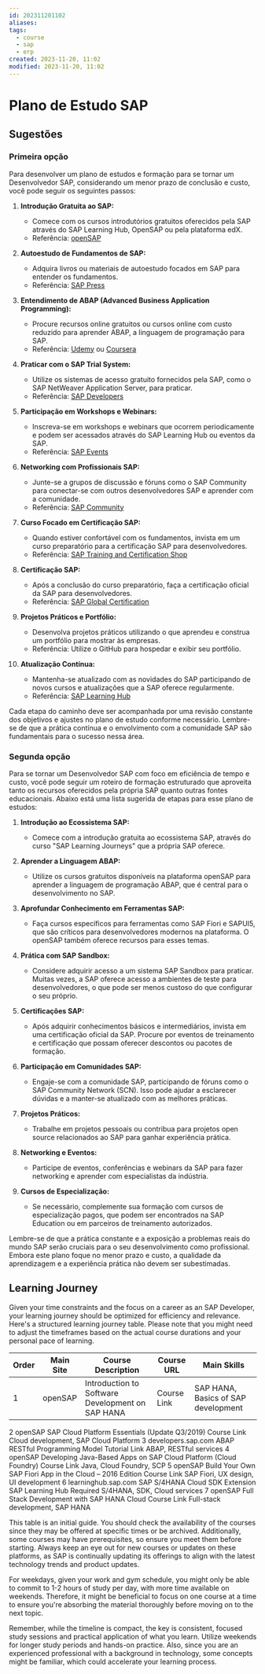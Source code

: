 ```yaml
---
id: 202311201102
aliases: 
tags:
  - course
  - sap
  - erp
created: 2023-11-20, 11:02
modified: 2023-11-20, 11:02
---
```

# Plano de Estudo SAP

## Sugestões

### Primeira opção

Para desenvolver um plano de estudos e formação para se tornar um Desenvolvedor SAP, considerando um menor prazo de conclusão e custo, você pode seguir os seguintes passos:

1. **Introdução Gratuita ao SAP:**
    
    - Comece com os cursos introdutórios gratuitos oferecidos pela SAP através do SAP Learning Hub, OpenSAP ou pela plataforma edX.
    - Referência: [openSAP](https://open.sap.com/)
2. **Autoestudo de Fundamentos de SAP:**
    
    - Adquira livros ou materiais de autoestudo focados em SAP para entender os fundamentos.
    - Referência: [SAP Press](https://www.sap-press.com/)
3. **Entendimento de ABAP (Advanced Business Application Programming):**
    
    - Procure recursos online gratuitos ou cursos online com custo reduzido para aprender ABAP, a linguagem de programação para SAP.
    - Referência: [Udemy](https://www.udemy.com/) ou [Coursera](https://www.coursera.org/)
4. **Praticar com o SAP Trial System:**
    
    - Utilize os sistemas de acesso gratuito fornecidos pela SAP, como o SAP NetWeaver Application Server, para praticar.
    - Referência: [SAP Developers](https://developers.sap.com/trials-downloads.html)
5. **Participação em Workshops e Webinars:**
    
    - Inscreva-se em workshops e webinars que ocorrem periodicamente e podem ser acessados através do SAP Learning Hub ou eventos da SAP.
    - Referência: [SAP Events](https://events.sap.com/)
6. **Networking com Profissionais SAP:**
    
    - Junte-se a grupos de discussão e fóruns como o SAP Community para conectar-se com outros desenvolvedores SAP e aprender com a comunidade.
    - Referência: [SAP Community](https://community.sap.com/)
7. **Curso Focado em Certificação SAP:**
    
    - Quando estiver confortável com os fundamentos, invista em um curso preparatório para a certificação SAP para desenvolvedores.
    - Referência: [SAP Training and Certification Shop](https://training.sap.com/certification/)
8. **Certificação SAP:**
    
    - Após a conclusão do curso preparatório, faça a certificação oficial da SAP para desenvolvedores.
    - Referência: [SAP Global Certification](https://training.sap.com/certification/)
9. **Projetos Práticos e Portfólio:**
    
    - Desenvolva projetos práticos utilizando o que aprendeu e construa um portfólio para mostrar às empresas.
    - Referência: Utilize o GitHub para hospedar e exibir seu portfólio.
10. **Atualização Contínua:**
    
    - Mantenha-se atualizado com as novidades do SAP participando de novos cursos e atualizações que a SAP oferece regularmente.
    - Referência: [SAP Learning Hub](https://learninghub.sap.com/)

Cada etapa do caminho deve ser acompanhada por uma revisão constante dos objetivos e ajustes no plano de estudo conforme necessário. Lembre-se de que a prática contínua e o envolvimento com a comunidade SAP são fundamentais para o sucesso nessa área.

### Segunda opção

Para se tornar um Desenvolvedor SAP com foco em eficiência de tempo e custo, você pode seguir um roteiro de formação estruturado que aproveita tanto os recursos oferecidos pela própria SAP quanto outras fontes educacionais. Abaixo está uma lista sugerida de etapas para esse plano de estudos:

1. **Introdução ao Ecossistema SAP:**
    
    - Comece com a introdução gratuita ao ecossistema SAP, através do curso "SAP Learning Journeys" que a própria SAP oferece.
2. **Aprender a Linguagem ABAP:**
    
    - Utilize os cursos gratuitos disponíveis na plataforma openSAP para aprender a linguagem de programação ABAP, que é central para o desenvolvimento no SAP.
3. **Aprofundar Conhecimento em Ferramentas SAP:**
    
    - Faça cursos específicos para ferramentas como SAP Fiori e SAPUI5, que são críticos para desenvolvedores modernos na plataforma. O openSAP também oferece recursos para esses temas.
4. **Prática com SAP Sandbox:**
    
    - Considere adquirir acesso a um sistema SAP Sandbox para praticar. Muitas vezes, a SAP oferece acesso a ambientes de teste para desenvolvedores, o que pode ser menos custoso do que configurar o seu próprio.
5. **Certificações SAP:**
    
    - Após adquirir conhecimentos básicos e intermediários, invista em uma certificação oficial da SAP. Procure por eventos de treinamento e certificação que possam oferecer descontos ou pacotes de formação.
6. **Participação em Comunidades SAP:**
    
    - Engaje-se com a comunidade SAP, participando de fóruns como o SAP Community Network (SCN). Isso pode ajudar a esclarecer dúvidas e a manter-se atualizado com as melhores práticas.
7. **Projetos Práticos:**
    
    - Trabalhe em projetos pessoais ou contribua para projetos open source relacionados ao SAP para ganhar experiência prática.
8. **Networking e Eventos:**
    
    - Participe de eventos, conferências e webinars da SAP para fazer networking e aprender com especialistas da indústria.
9. **Cursos de Especialização:**
    
    - Se necessário, complemente sua formação com cursos de especialização pagos, que podem ser encontrados na SAP Education ou em parceiros de treinamento autorizados.

Lembre-se de que a prática constante e a exposição a problemas reais do mundo SAP serão cruciais para o seu desenvolvimento como profissional. Embora este plano foque no menor prazo e custo, a qualidade da aprendizagem e a experiência prática não devem ser subestimadas.

## Learning Journey

Given your time constraints and the focus on a career as an SAP Developer, your learning journey should be optimized for efficiency and relevance. Here's a structured learning journey table. Please note that you might need to adjust the timeframes based on the actual course durations and your personal pace of learning.

| Order | Main Site | Course Description | Course URL | Main Skills |
|--|--|--|--|--|
|1 | openSAP | Introduction to Software Development on SAP HANA | Course Link | SAP HANA, Basics of SAP development |
2 openSAP SAP Cloud Platform Essentials (Update Q3/2019) Course Link Cloud development, SAP Cloud Platform
3 developers.sap.com ABAP RESTful Programming Model Tutorial Link ABAP, RESTful services
4 openSAP Developing Java-Based Apps on SAP Cloud Platform (Cloud Foundry) Course Link Java, Cloud Foundry, SCP
5 openSAP Build Your Own SAP Fiori App in the Cloud – 2016 Edition Course Link SAP Fiori, UX design, UI development
6 learninghub.sap.com SAP S/4HANA Cloud SDK Extension SAP Learning Hub Required S/4HANA, SDK, Cloud services
7 openSAP Full Stack Development with SAP HANA Cloud Course Link Full-stack development, SAP HANA

This table is an initial guide. You should check the availability of the courses since they may be offered at specific times or be archived. Additionally, some courses may have prerequisites, so ensure you meet them before starting. Always keep an eye out for new courses or updates on these platforms, as SAP is continually updating its offerings to align with the latest technology trends and product updates.

For weekdays, given your work and gym schedule, you might only be able to commit to 1-2 hours of study per day, with more time available on weekends. Therefore, it might be beneficial to focus on one course at a time to ensure you're absorbing the material thoroughly before moving on to the next topic.

Remember, while the timeline is compact, the key is consistent, focused study sessions and practical application of what you learn. Utilize weekends for longer study periods and hands-on practice. Also, since you are an experienced professional with a background in technology, some concepts might be familiar, which could accelerate your learning process.